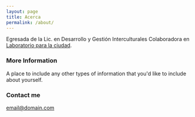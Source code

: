 ```yaml
---
layout: page
title: Acerca
permalink: /about/
---
```


Egresada de la Lic. en Desarrollo y Gestión Interculturales
Colaboradora en [Laboratorio para la ciudad](http://labcd.mx).

### More Information

A place to include any other types of information that you'd like to include about yourself.

### Contact me

[email@domain.com](mailto:email@domain.com)
